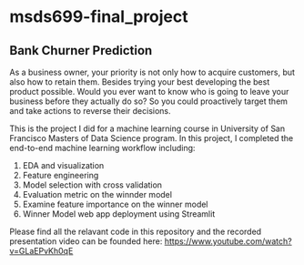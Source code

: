 # msds699-final_project
## Bank Churner Prediction

As a business owner, your priority is not only how to acquire customers, but also how to retain them. Besides trying your best developing the best product possible. Would you ever want to know who is going to leave your business before they actually do so? So you could proactively target them and take actions to reverse their decisions.

This is the project I did for a machine learning course in University of San Francisco Masters of Data Science program. In this project, I completed the end-to-end machine learning workflow including:

1) EDA and visualization
2) Feature engineering 
3) Model selection with cross validation 
4) Evaluation metric on the winnder model
5) Examine feature importance on the winner model
6) Winner Model web app deployment  using Streamlit

Please find all the relavant code in this repository and the recorded presentation video can be founded here: https://www.youtube.com/watch?v=GLaEPvKh0qE
